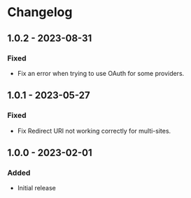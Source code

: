 # Changelog

## 1.0.2 - 2023-08-31

### Fixed
- Fix an error when trying to use OAuth for some providers.

## 1.0.1 - 2023-05-27

### Fixed
- Fix Redirect URI not working correctly for multi-sites.

## 1.0.0 - 2023-02-01

### Added
- Initial release
